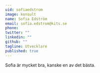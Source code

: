 ```yaml
---
uid: sofiaedstrom
image: konsult
name: Sofia Edström
email: sofia.edstrom@kits.se
phone: 
twitter: ""
linkedin: ""
github: ""
tagline: Utvecklare
published: true
---
```


Sofia är mycket bra, kanske en av det bästa.
